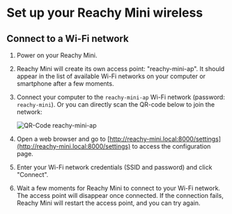 # Set up your Reachy Mini wireless

## Connect to a Wi-Fi network

1. Power on your Reachy Mini.
2. Reachy Mini will create its own access point: "reachy-mini-ap". It should appear in the list of available Wi-Fi networks on your computer or smartphone after a few moments.
3. Connect your computer to the `reachy-mini-ap` Wi-Fi network (password: `reachy-mini`). Or you can directly scan the QR-code below to join the network:

   ![QR-Code reachy-mini-ap](./assets/qrcode-ap.png)

4. Open a web browser and go to [http://reachy-mini.local:8000/settings](http://reachy-mini.local:8000/settings) to access the configuration page.
5. Enter your Wi-Fi network credentials (SSID and password) and click "Connect".
6. Wait a few moments for Reachy Mini to connect to your Wi-Fi network. The access point will disappear once connected. If the connection fails, Reachy Mini will restart the access point, and you can try again.
